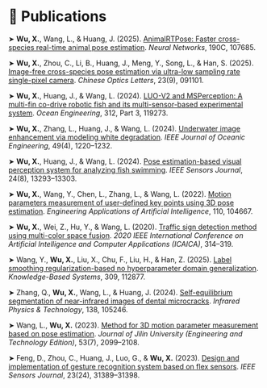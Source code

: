# 📝 Publications
<!--
➤ ​**Wu, X.**, Zhou, C., Li, B., Huang, J., Meng, Y., & Song, L. (2025). Cross-species pose estimation via ultra-low compression ratio array-light-based single-pixel imaging. *Optics and Lasers in Engineering*.
-->

➤ ​**Wu, X.**, Wang, L., & Huang, J. (2025). [AnimalRTPose: Faster cross-species real-time animal pose estimation](https://doi.org/10.1016/j.neunet.2025.107685). *Neural Networks*, 190C, 107685.

➤ ​**Wu, X.**, Zhou, C., Li, B., Huang, J., Meng, Y., Song, L., & Han, S. (2025). [Image-free cross-species pose estimation via ultra-low sampling rate single-pixel camera](https://doi.org/10.3788/COL202523.091101). *Chinese Optics Letters*, 23(9), 091101.

➤ ​**Wu, X.**, Huang, J., & Wang, L. (2024). [LUO-V2 and MSPerception: A multi-fin co-drive robotic fish and its multi-sensor-based experimental system](https://doi.org/10.1016/j.oceaneng.2024.119273). *Ocean Engineering*, 312, Part 3, 119273.  

➤ ​**Wu, X.**, Zhang, L., Huang, J., & Wang, L. (2024). [Underwater image enhancement via modeling white degradation](https://ieeexplore.ieee.org/document/10647107). *IEEE Journal of Oceanic Engineering*, 49(4), 1220–1232.  

➤ ​**Wu, X.**, Huang, J., & Wang, L. (2024). [Pose estimation-based visual perception system for analyzing fish swimming](https://ieeexplore.ieee.org/document/10471313). *IEEE Sensors Journal*, 24(8), 13293–13303.  

➤ ​**Wu, X.**, Wang, Y., Chen, L., Zhang, L., & Wang, L. (2022). [Motion parameters measurement of user-defined key points using 3D pose estimation](https://doi.org/10.1016/j.engappai.2022.104667). *Engineering Applications of Artificial Intelligence*, 110, 104667.  

➤ ​**Wu, X.**, Wei, Z., Hu, Y., & Wang, L. (2020). [Traffic sign detection method using multi-color space fusion](https://doi.org/10.1109/ICAICA50127.2020.9182603). *2020 IEEE International Conference on Artificial Intelligence and Computer Applications (ICAICA)*, 314–319.  

➤ Wang, Y., ​**Wu, X.**, Liu, X., Chu, F., Liu, H., & Han, Z. (2025). [Label smoothing regularization-based no hyperparameter domain generalization](https://doi.org/10.1016/j.knosys.2024.112877). *Knowledge-Based Systems*, 309, 112877.  

➤ Zhang, Q., ​**Wu, X.**, Wang, L., & Huang, J. (2024). [Self-equilibrium segmentation of near-infrared images of dental microcracks](https://doi.org/10.1016/j.infrared.2024.105246). *Infrared Physics & Technology*, 138, 105246.  

➤ Wang, L., ​**Wu, X.** (2023). [Method for 3D motion parameter measurement based on pose estimation](http://jlgy.publish.founderss.cn/thesisDetails#10.13229/j.cnki.jdxbgxb.20210981&lang=zh). *Journal of Jilin University (Engineering and Technology Edition)*, 53(7), 2099–2108.  

➤ Feng, D., Zhou, C., Huang, J., Luo, G., & ​**Wu, X.** (2023). [Design and implementation of gesture recognition system based on flex sensors](https://doi.org/10.1109/JSEN.2023.3324503). *IEEE Sensors Journal*, 23(24), 31389–31398.  